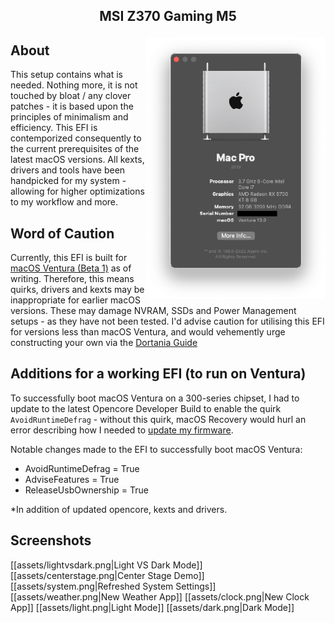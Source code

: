 ## <p align="center">MSI Z370 Gaming M5</p>

<img align="right" width="287" height="419" src="https://github.com/JackGannonUK/HackintoshEFI/blob/main/assets/about-this-mac.png">

## About
This setup contains what is needed. Nothing more, it is not touched by bloat / any clover patches - it is based upon the principles of minimalism and efficiency. This EFI is contemporized consequently to the current prerequisites of the latest macOS versions. All kexts, drivers and tools have been handpicked for my system - allowing for higher optimizations to my workflow and more.

## Word of Caution
Currently, this EFI is built for [macOS Ventura (Beta 1)](https://www.apple.com/uk/macos/macos-ventura-preview/) as of writing. Therefore, this means quirks, drivers and kexts may be inappropriate for earlier macOS versions. These may damage NVRAM, SSDs and Power Management setups - as they have not been tested. I'd advise caution for utilising this EFI for versions less than macOS Ventura, and would vehemently urge constructing your own via the [Dortania Guide](https://dortania.github.io/OpenCore-Install-Guide/)

## Additions for a working EFI (to run on Ventura)
To successfully boot macOS Ventura on a 300-series chipset, I had to update to the latest Opencore Developer Build to enable the quirk `AvoidRuntimeDefrag` - without this quirk, macOS Recovery would hurl an error describing how I needed to [update my firmware](https://forums.macrumors.com/threads/monterey-install-error.2319354/).

Notable changes made to the EFI to successfully boot macOS Ventura:
- AvoidRuntimeDefrag = True
- AdviseFeatures = True
- ReleaseUsbOwnership = True

*In addition of updated opencore, kexts and drivers.

## Screenshots

[[assets/lightvsdark.png|Light VS Dark Mode]]
[[assets/centerstage.png|Center Stage Demo]]
[[assets/system.png|Refreshed System Settings]]
[[assets/weather.png|New Weather App]]
[[assets/clock.png|New Clock App]]
[[assets/light.png|Light Mode]]
[[assets/dark.png|Dark Mode]]
